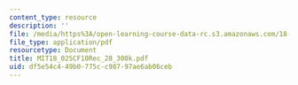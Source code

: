```yaml
---
content_type: resource
description: ''
file: /media/https%3A/open-learning-course-data-rc.s3.amazonaws.com/18-02sc-multivariable-calculus-fall-2010/df5e54c449b0775cc98797ae6ab06ceb_MIT18_02SCF10Rec_28_300k.pdf
file_type: application/pdf
resourcetype: Document
title: MIT18_02SCF10Rec_28_300k.pdf
uid: df5e54c4-49b0-775c-c987-97ae6ab06ceb
---
```

